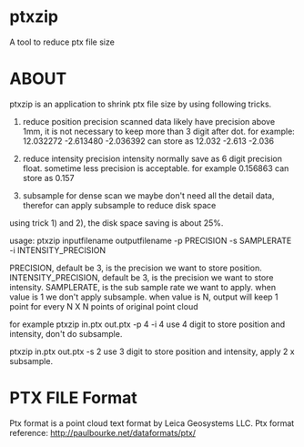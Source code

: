 # ptxzip
A tool to reduce ptx file size

ABOUT
================================================================================
ptxzip is an application to shrink ptx file size by using following tricks.

1) reduce position precision
scanned data likely have precision above 1mm, it is not necessary to keep
more than 3 digit after dot. for example:
12.032272 -2.613480 -2.036392
can store as
12.032 -2.613 -2.036

2) reduce intensity precision
intensity normally save as 6 digit precision float. sometime less precision is acceptable.
for example
0.156863
can store as
0.157

3) subsample
for dense scan we maybe don't need all the detail data, therefor can apply subsample
to reduce disk space

using trick 1) and 2), the disk space saving is about 25%.

usage:
ptxzip inputfilename outputfilename -p PRECISION -s SAMPLERATE -i INTENSITY_PRECISION

PRECISION, default be 3, is the precision we want to store position.
INTENSITY_PRECISION, default be 3, is the precision we want to store intensity.
SAMPLERATE, is the sub sample rate we want to apply.
when value is 1 we don't apply subsample.
when value is N, output will keep 1 point for every N X N points of original point cloud

for example
ptxzip in.ptx out.ptx -p 4 -i 4
use 4 digit to store position and intensity, don't do subsample.

ptxzip in.ptx out.ptx -s 2
use 3 digit to store position and intensity, apply 2 x subsample.

PTX FILE Format
================================================================================
Ptx format is a point cloud text format by Leica Geosystems LLC.
Ptx format reference:
http://paulbourke.net/dataformats/ptx/

